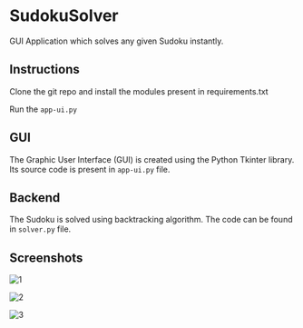 # SudokuSolver
GUI Application which solves any given Sudoku instantly. 

## Instructions
Clone the git repo and install the modules present in requirements.txt

Run the `app-ui.py`

## GUI
The Graphic User Interface (GUI) is created using the Python Tkinter library. Its source code is present in `app-ui.py` file.

## Backend
The Sudoku is solved using backtracking algorithm. The code can be found in `solver.py` file.

## Screenshots
![1](https://user-images.githubusercontent.com/64647057/196309285-4da56e2d-3702-4df1-9545-4fe1f86cf9fa.png)

![2](https://user-images.githubusercontent.com/64647057/196309372-bbc5d2c3-572f-43f6-839b-b090570ff55b.png)

![3](https://user-images.githubusercontent.com/64647057/196309405-a1e52687-824f-4e2b-98b0-0eff16b79970.png)

